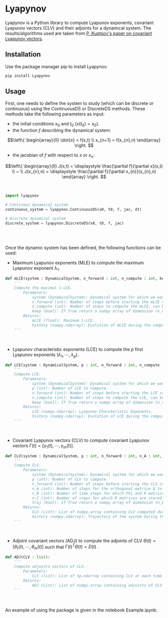 # Lyapynov

Lyapynov is a Python library to compute Lyapunov exponents, covariant Lyapunov vectors (CLV) and their adjoints for a dynamical system.
The results/algorithms used are taken from [P. Kuptsov's paper on covariant Lyapunov vectors](https://arxiv.org/abs/1105.5228).

## Installation

Use the package manager pip to install Lyapynov.

```bash
pip install Lyapynov
```

## Usage

First, one needs to define the system to study (which can be discrete or continuous) using the ContinuousDS or DiscreteDS methods. These methods take the following parameters as input:
* the initial conditions $x_{0}$ and $t_{0}$ $(x(t_{0}) = x_{0})$.
* the function $f$ describing the dynamical system:
```math
\left\{
    \begin{array}{ll}
        \dot{x} = f(x,t) \\
        x_{n+1} = f(x_{n},n)
    \end{array}
\right. 
```
* the jacobian of $f$ with respect to $x$ or $x_{n}$:
```math
\left\{
    \begin{array}{ll}
        J(x,t) = \displaystyle \frac{\partial f}{\partial x}(x,t) \\
        ~ \\
        J(x_{n},n) = \displaystyle \frac{\partial f}{\partial x_{n}}(x_{n},n)
    \end{array}
\right. 
```

</br>

```python
import lyapynov

# Continous dynamical system
continuous_system = lyapynov.ContinuousDS(x0, t0, f, jac, dt)

# Discrete dynamical system
discrete_system = lyapynov.DiscreteDS(x0, t0, f, jac)
```

</br>
</br>

Once the dynamic system has been defined, the following functions can be used:

* Maximum Lyapunov exponents (MLE) to compute the maximum Lyapunov exponent $\lambda_{1}$.
```python
def mLCE(system : DynamicalSystem, n_forward : int, n_compute : int, keep : bool):
    '''
    Compute the maximal 1-LCE.
        Parameters:
            system (DynamicalSystem): Dynamical system for which we want to compute the mLCE.
            n_forward (int): Number of steps before starting the mLCE computation. 
            n_compute (int): Number of steps to compute the mLCE, can be adjusted using keep_evolution.
            keep (bool): If True return a numpy array of dimension (n_compute,) containing the evolution of mLCE.
        Returns:
            mLCE (float): Maximum 1-LCE.
            history (numpy.ndarray): Evolution of mLCE during the computation.
    '''
```

</br>

* Lyapunov characteristic exponents (LCE) to compute the $p$ first Lyapunov exponents $(\lambda_{1}, \cdots, \lambda_{p})$.
```python
def LCE(system : DynamicalSystem, p : int, n_forward : int, n_compute : int, keep : bool):
    '''
    Compute LCE.
        Parameters:
            system (DynamicalSystem): Dynamical system for which we want to compute the LCE.
            p (int): Number of LCE to compute.
            n_forward (int): Number of steps before starting the LCE computation. 
            n_compute (int): Number of steps to compute the LCE, can be adjusted using keep_evolution.
            keep (bool): If True return a numpy array of dimension (n_compute,p) containing the evolution of LCE.
        Returns:
            LCE (numpy.ndarray): Lyapunov Charateristic Exponents.
            history (numpy.ndarray): Evolution of LCE during the computation.
    '''
```

</br>


* Covariant Lyapunov vectors (CLV) to compute covariant Lyapunov vectors $\Gamma(t) = [\gamma_{1}(t), \cdots, \gamma_{m}(t)]$.
```python
def CLV(system : DynamicalSystem, p : int, n_forward : int, n_A : int, n_B : int, n_C : int, traj : bool, check = False):
    '''
    Compute CLV.
        Parameters:
            system (DynamicalSystem): Dynamical system for which we want to compute the mLCE.
            p (int): Number of CLV to compute.
            n_forward (int): Number of steps before starting the CLV computation. 
            n_A (int): Number of steps for the orthogonal matrice Q to converge to BLV.
            n_B (int): Number of time steps for which Phi and R matrices are stored and for which CLV are computed.
            n_C (int): Number of steps for which R matrices are stored in order to converge A to A-. 
            traj (bool): If True return a numpy array of dimension (n_B,system.dim) containing system's trajectory at the times CLV are computed.
        Returns:
            CLV (List): List of numpy.array containing CLV computed during n_B time steps.
            history (numpy.ndarray): Trajectory of the system during the computation of CLV.
    '''
```

</br>


* Adjoint covariant vectors (ADJ) to compute the adjoints of CLV $\Theta(t) = [\theta_{1}(t), \cdots, \theta_{m}(t)]$ such that $\Gamma(t)^{T} \Theta(t) = D(t)$ .
```python
def ADJ(CLV : list):
    '''
    Compute adjoints vectors of CLV.
        Parameters:
            CLV (list): List of np.ndarray containing CLV at each time step: [CLV(t1), ...,CLV(tn)].
        Returns:
            ADJ (List): List of numpy.array containing adjoints of CLV at each time step (each column corresponds to an adjoint).
    '''
```

</br>
</br>
An example of using the package is given in the notebook Example.ipynb.